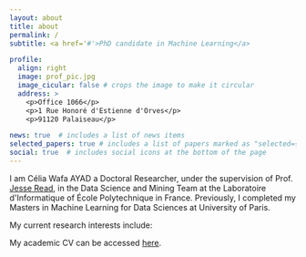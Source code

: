 ```yaml
---
layout: about
title: about
permalink: /
subtitle: <a href='#'>PhD candidate in Machine Learning</a>

profile:
  align: right
  image: prof_pic.jpg
  image_cicular: false # crops the image to make it circular
  address: >
    <p>Office 1066</p>
    <p>1 Rue Honoré d'Estienne d'Orves</p>
    <p>91120 Palaiseau</p>

news: true  # includes a list of news items
selected_papers: true # includes a list of papers marked as "selected={true}"
social: true  # includes social icons at the bottom of the page
---
```


I am Célia Wafa AYAD a Doctoral Researcher, under the supervision of Prof. <a href='https://jmread.github.io'>Jesse Read</a>, in the Data Science and Mining Team at the Laboratoire d'Informatique of École Polytechnique in France. Previously, 
I completed my Masters in Machine Learning for Data Sciences at University of Paris.

My current research interests include: 

My academic CV can be accessed <a href='#'>here</a>.

